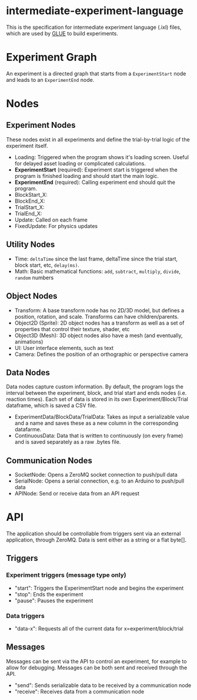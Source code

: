 # intermediate-experiment-language

This is the specification for intermediate experiment language (.ixl) files, which are used by [GLUE](https://github.com/VirtualBrainLab/Glue) to build experiments.

# Experiment Graph

An experiment is a directed graph that starts from a `ExperimentStart` node and leads to an `ExperimentEnd` node. 

# Nodes

## Experiment Nodes

These nodes exist in all experiments and define the trial-by-trial logic of the experiment itself.

- Loading: Triggered when the program shows it's loading screen. Useful for delayed asset loading or complicated calculations.
- **ExperimentStart** (required): Experiment start is triggered when the program is finished loading and should start the main logic.
- **ExperimentEnd** (required): Calling experiment end should quit the program.
- BlockStart_X:
- BlockEnd_X:
- TrialStart_X:
- TrialEnd_X:
- Update: Called on each frame
- FixedUpdate: For physics updates

## Utility Nodes

- Time: `deltaTime` since the last frame, deltaTime since the trial start, block start, etc, `delay(ms)`.
- Math: Basic mathematical functions: `add`, `subtract`, `multiply`, `divide`, `random` numbers

## Object Nodes

- Transform: A base transform node has no 2D/3D model, but defines a position, rotation, and scale. Transforms can have children/parents.
- Object2D (Sprite): 2D object nodes has a transform as well as a set of properties that control their texture, shader, etc
- Object3D (Mesh): 3D object nodes also have a mesh (and eventually, animations)
- UI: User interface elements, such as text
- Camera: Defines the position of an orthographic or perspective camera

## Data Nodes

Data nodes capture custom information. By default, the program logs the interval between the experiment, block, and trial start and ends nodes (i.e. reaction times). Each set of data is stored in its own Experiment/Block/Trial dataframe, which is saved a CSV file. 

- ExperimentData/BlockData/TrialData: Takes as input a serializable value and a name and saves these as a new column in the corresponding datafarme.
- ContinuousData: Data that is written to continuously (on every frame) and is saved separately as a raw .bytes file. 

## Communication Nodes

- SocketNode: Opens a ZeroMQ socket connection to push/pull data
- SerialNode: Opens a serial connection, e.g. to an Arduino to push/pull data
- APINode: Send or receive data from an API request

# API

The application should be controllable from triggers sent via an external application, through ZeroMQ. Data is sent either as a string or a flat byte[].

## Triggers

### Experiment triggers (message type only)
- "start": Triggers the ExperimentStart node and begins the experiment
- "stop": Ends the experiment
- "pause": Pauses the experiment

### Data triggers

- "data-x": Requests all of the current data for x=experiment/block/trial

## Messages

Messages can be sent via the API to control an experiment, for example to allow for debugging. Messages can be both sent and received through the API.

- "send": Sends serializable data to be received by a communication node
- "receive": Receives data from a communication node
